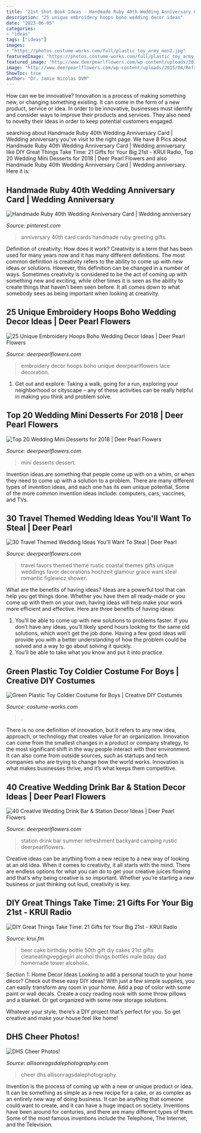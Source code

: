 ```yaml
---
title: "21st Shot Book Ideas - Handmade Ruby 40th Wedding Anniversary Card"
description: "25 unique embroidery hoops boho wedding decor ideas"
date: "2023-06-05"
categories:
- "ideas"
tags: ["ideas"]
images:
- "https://photos.costume-works.com/full/plastic_toy_army_men2.jpg"
featuredImage: "https://photos.costume-works.com/full/plastic_toy_army_men2.jpg"
featured_image: "http://www.deerpearlflowers.com/wp-content/uploads/2015/04/rustic-travel-themed-favors.jpg"
image: "http://www.deerpearlflowers.com/wp-content/uploads/2015/04/Refreshment-Station-PInBreak-Summer-Backyard-Camping.jpg"
ShowToc: true
author: "Dr. Jamie Nicolas DVM"
---
```



How can we be innovative?
Innovation is a process of making something new, or changing something existing. It can come in the form of a new product, service or idea. In order to be innovative, businesses must identify and consider ways to improve their products and services. They also need to novelty their ideas in order to keep potential customers engaged.

	

		
searching about Handmade Ruby 40th Wedding Anniversary Card | Wedding anniversary you've visit to the right page. We have 8 Pics about Handmade Ruby 40th Wedding Anniversary Card | Wedding anniversary like DIY Great Things Take Time: 21 Gifts for Your Big 21st - KRUI Radio, Top 20 Wedding Mini Desserts for 2018 | Deer Pearl Flowers and also Handmade Ruby 40th Wedding Anniversary Card | Wedding anniversary. Here it is:
		
    
## Handmade Ruby 40th Wedding Anniversary Card | Wedding Anniversary

<img loading=lazy src="https://i.pinimg.com/736x/42/2c/91/422c913ce1d995b6fb7e9d18ee1d7d92--th-wedding-anniversary-anniversary-ideas.jpg" onerror="this.onerror=null;this.src='https://tse2.mm.bing.net/th?id=OIP.rLgbSdJcFTDZSuVTMWVm6AHaHg&amp;pid=15.1';" alt="Handmade Ruby 40th Wedding Anniversary Card | Wedding anniversary">

_Source: pinterest.com_

>anniversary 40th card cards handmade ruby greeting gifts. 

	

Definition of creativity: How does it work?
Creativity is a term that has been used for many years now and it has many different definitions. The most common definition is creativity refers to the ability to come up with new ideas or solutions. However, this definition can be changed in a number of ways. Sometimes creativity is considered to be the act of coming up with something new and exciting, while other times it is seen as the ability to create things that haven’t been seen before. It all comes down to what somebody sees as being important when looking at creativity.

    
## 25 Unique Embroidery Hoops Boho Wedding Decor Ideas | Deer Pearl Flowers

<img loading=lazy src="http://www.deerpearlflowers.com/wp-content/uploads/2015/09/rustic-lace-embroidery-hoops-wedding-decor-ideas.jpg" onerror="this.onerror=null;this.src='https://tse1.mm.bing.net/th?id=OIP.pkGohu0a3Dg_I_t3urIHRQHaLI&amp;pid=15.1';" alt="25 Unique Embroidery Hoops Boho Wedding Decor Ideas | Deer Pearl Flowers">

_Source: deerpearlflowers.com_

>embroidery decor hoops boho unique deerpearlflowers lace decoration. 

	

1. Get out and explore: Taking a walk, going for a run, exploring your neighborhood or cityscape – any of these activities can be really helpful in making you think and problem solve. 

    
## Top 20 Wedding Mini Desserts For 2018 | Deer Pearl Flowers

<img loading=lazy src="http://www.deerpearlflowers.com/wp-content/uploads/2017/07/mini-wedding-dessert-bar.jpg" onerror="this.onerror=null;this.src='https://tse2.mm.bing.net/th?id=OIP.HgmdD1msfBdACWqg_r6FpwHaLH&amp;pid=15.1';" alt="Top 20 Wedding Mini Desserts for 2018 | Deer Pearl Flowers">

_Source: deerpearlflowers.com_

>mini desserts dessert. 

	

Invention ideas are something that people come up with on a whim, or when they need to come up with a solution to a problem. There are many different types of invention ideas, and each one has its own unique potential. Some of the more common invention ideas include: computers, cars, vaccines, and TVs.

    
## 30 Travel Themed Wedding Ideas You&#039;ll Want To Steal | Deer Pearl

<img loading=lazy src="http://www.deerpearlflowers.com/wp-content/uploads/2015/04/rustic-travel-themed-favors.jpg" onerror="this.onerror=null;this.src='https://tse2.mm.bing.net/th?id=OIP.EtYxoTq8B8mLb1TD7a1snAHaLH&amp;pid=15.1';" alt="30 Travel Themed Wedding Ideas You&#039;ll Want To Steal | Deer Pearl">

_Source: deerpearlflowers.com_

>travel favors themed theme rustic coastal themes gifts unique weddings favor decorations hochzeit glamour grace want steal romantic figlewicz shower. 

	

What are the benefits of having ideas?
Ideas are a powerful tool that can help you get things done. Whether you have them all ready-made or you come up with them on your own, having ideas will help make your work more efficient and effective. Here are three benefits of having ideas: 
1. You’ll be able to come up with new solutions to problems faster. If you don’t have any ideas, you’ll likely spend hours looking for the same old solutions, which won’t get the job done. Having a few good ideas will provide you with a better understanding of how the problem could be solved and a way to go about solving it quickly. 
2. You’ll be able to take what you know and put it into practice.

    
## Green Plastic Toy Coldier Costume For Boys | Creative DIY Costumes

<img loading=lazy src="https://photos.costume-works.com/full/plastic_toy_army_men2.jpg" onerror="this.onerror=null;this.src='https://tse3.mm.bing.net/th?id=OIP.uXI2DR8vkOiRW6DMhmo0KQHaLt&amp;pid=15.1';" alt="Green Plastic Toy Coldier Costume for Boys | Creative DIY Costumes">

_Source: costume-works.com_

>. 

	

There is no one definition of innovation, but it refers to any new idea, approach, or technology that creates value for an organization. Innovation can come from the smallest changes in a product or company strategy, to the most significant shift in the way people interact with their environment. It can also come from outside sources, such as startups and tech companies who are trying to change how the world works. Innovation is what makes businesses thrive, and it’s what keeps them competitive.

    
## 40 Creative Wedding Drink Bar &amp; Station Decor Ideas | Deer Pearl Flowers

<img loading=lazy src="http://www.deerpearlflowers.com/wp-content/uploads/2015/04/Refreshment-Station-PInBreak-Summer-Backyard-Camping.jpg" onerror="this.onerror=null;this.src='https://tse1.mm.bing.net/th?id=OIP.hIAyyhjR05UoNh1xdosM1gHaLH&amp;pid=15.1';" alt="40 Creative Wedding Drink Bar &amp; Station Decor Ideas | Deer Pearl Flowers">

_Source: deerpearlflowers.com_

>station drink bar summer refreshment backyard camping rustic deerpearlflowers. 

	

Creative ideas can be anything from a new recipe to a new way of looking at an old idea. When it comes to creativity, it all starts with the mind. There are endless options for what you can do to get your creative juices flowing and that’s why being creative is so important. Whether you’re starting a new business or just thinking out loud, creativity is key.

    
## DIY Great Things Take Time: 21 Gifts For Your Big 21st - KRUI Radio

<img loading=lazy src="http://krui.fm/wordpress/wp-content/uploads/2016/06/How-to-Make-Beer-Bottle-Cake-14-681x1024.jpg" onerror="this.onerror=null;this.src='https://tse4.mm.bing.net/th?id=OIP.exr9QbfajEFB8IMXzs0xZAHaLI&amp;pid=15.1';" alt="DIY Great Things Take Time: 21 Gifts for Your Big 21st - KRUI Radio">

_Source: krui.fm_

>beer cake birthday bottle 50th gift diy cakes 21st gifts cleaneatingveggiegirl alcohol things bottles male bday dad homemade tower alcoholic. 

	

Section 1: Home Decor Ideas
Looking to add a personal touch to your home décor? Check out these easy DIY ideas!
With just a few simple supplies, you can easily transform any room in your home. Add a pop of color with some paint or wall decals. Create a cozy reading nook with some throw pillows and a blanket. Or get organized with some new storage solutions.

Whatever your style, there’s a DIY project that’s perfect for you. So get creative and make your house feel like home!

    
## DHS Cheer Photos!

<img loading=lazy src="http://allisonragsdalephotography.com/wp-content/uploads/2015/03/DSC3678.jpg" onerror="this.onerror=null;this.src='https://tse4.mm.bing.net/th?id=OIP.XHkE9-FHK2bRcH67FL4qtQHaFS&amp;pid=15.1';" alt="DHS Cheer Photos!">

_Source: allisonragsdalephotography.com_

>cheer dhs allisonragsdalephotography. 

	

Invention is the process of coming up with a new or unique product or idea. It can be something as simple as a new recipe for a cake, or as complex as an entirely new way of doing business. It can be anything that someone could want to create, and it can have a huge impact on society. Inventions have been around for centuries, and there are many different types of them. Some of the most famous inventions include the Telephone, The Internet, and the Television.

